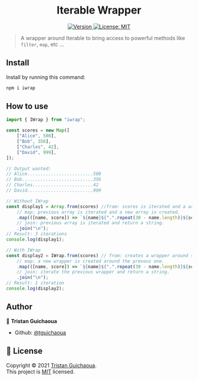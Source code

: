 <h1 align="center">Iterable Wrapper</h1>
<p align="center">
    <a href="https://www.npmjs.com/package/iwrap" target="_blank">
        <img alt="Version" src="https://img.shields.io/npm/v/iwrap.svg">
    </a>
     <a href="https://github.com/tguichaoua/iwrap/blob/main/LICENSE" target="_blank">
        <img alt="License: MIT" src="https://img.shields.io/github/license/tguichaoua/iwrap" />
    </a>
</p>

> A wrapper around Iterable to bring access to powerful methods like `filter`, `map`, etc ...

## Install

Install by running this command:

```sh
npm i iwrap
```

## How to use

```ts
import { IWrap } from "iwrap";

const scores = new Map([
    ["Alice", 500],
    ["Bob", 356],
    ["Charles", 42],
    ["David", 999],
]);

// Output wanted:
// Alice.........................500
// Bob...........................356
// Charles.......................42
// David.........................999

// Without IWrap
const display1 = Array.from(scores) //from: scores is iterated and a array is created.
    // map: previous array is iterated and a new array is created.
    .map(([name, score]) => `${name}${".".repeat(30 - name.length)}${score}`)
    // join: previous array is iterated and return a string.
    .join("\n");
// Result: 3 iterations
console.log(display1);

// With IWrap
const display2 = IWrap.from(scores) // from: creates a wrapper around scores.
    // map: a new wrapper is created around the prevous one.
    .map(([name, score]) => `${name}${".".repeat(30 - name.length)}${score}`)
    // join: iterate the previous wrapper and return a string.
    .join("\n");
// Result: 1 iteration
console.log(display2);
```

## Author

👤 **Tristan Guichaoua**

-   Github: [@tguichaoua](https://github.com/tguichaoua)

## 📝 License

Copyright © 2021 [Tristan Guichaoua](https://github.com/tguichaoua).<br />
This project is [MIT](https://github.com/tguichaoua/iwrap/blob/main/LICENSE) licensed.
